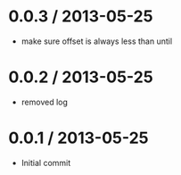 
0.0.3 / 2013-05-25
==================

  * make sure offset is always less than until

0.0.2 / 2013-05-25
==================

  * removed log

0.0.1 / 2013-05-25
==================

  * Initial commit
